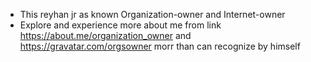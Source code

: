 - This reyhan jr as known Organization-owner and Internet-owner
- Explore and experience more about me from link https://about.me/organization_owner and https://gravatar.com/orgsowner morr than can recognize by himself 
